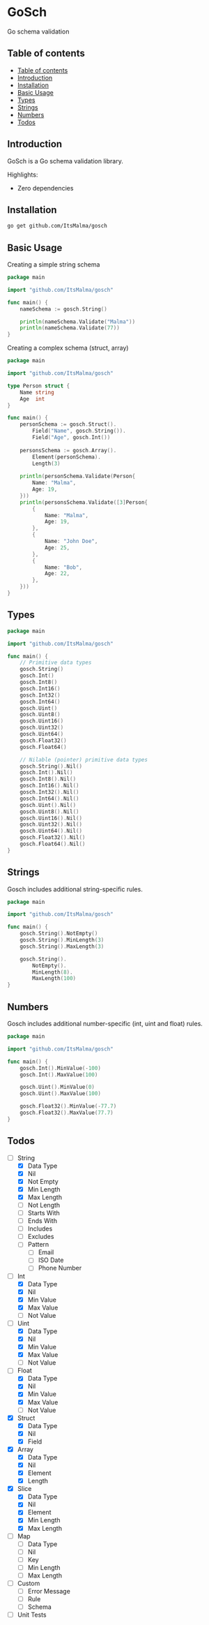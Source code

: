 <h1>GoSch</h1>
<p>Go schema validation</p>

## Table of contents

- [Table of contents](#table-of-contents)
- [Introduction](#introduction)
- [Installation](#installation)
- [Basic Usage](#basic-usage)
- [Types](#types)
- [Strings](#strings)
- [Numbers](#numbers)
- [Todos](#todos)

## Introduction

GoSch is a Go schema validation library.

Highlights:

- Zero dependencies

## Installation

```sh
go get github.com/ItsMalma/gosch
```

## Basic Usage

Creating a simple string schema

```go
package main

import "github.com/ItsMalma/gosch"

func main() {
    nameSchema := gosch.String()

    println(nameSchema.Validate("Malma"))
    println(nameSchema.Validate(77))
}
```

Creating a complex schema (struct, array)

```go
package main

import "github.com/ItsMalma/gosch"

type Person struct {
    Name string
    Age  int
}

func main() {
    personSchema := gosch.Struct().
        Field("Name", gosch.String()).
        Field("Age", gosch.Int())
    
    personsSchema := gosch.Array().
        Element(personSchema).
        Length(3)
    
    println(personSchema.Validate(Person{
        Name: "Malma",
        Age: 19,
    }))
    println(personsSchema.Validate([3]Person{
        {
            Name: "Malma",
            Age: 19,
        },
        {
            Name: "John Doe",
            Age: 25,
        },
        {
            Name: "Bob",
            Age: 22,
        },
    }))
}
```

## Types

```go
package main

import "github.com/ItsMalma/gosch"

func main() {
    // Primitive data types
    gosch.String()
    gosch.Int()
    gosch.Int8()
    gosch.Int16()
    gosch.Int32()
    gosch.Int64()
    gosch.Uint()
    gosch.Uint8()
    gosch.Uint16()
    gosch.Uint32()
    gosch.Uint64()
    gosch.Float32()
    gosch.Float64()

    // Nilable (pointer) primitive data types
    gosch.String().Nil()
    gosch.Int().Nil()
    gosch.Int8().Nil()
    gosch.Int16().Nil()
    gosch.Int32().Nil()
    gosch.Int64().Nil()
    gosch.Uint().Nil()
    gosch.Uint8().Nil()
    gosch.Uint16().Nil()
    gosch.Uint32().Nil()
    gosch.Uint64().Nil()
    gosch.Float32().Nil()
    gosch.Float64().Nil()
}
```

## Strings

Gosch includes additional string-specific rules.

```go
package main

import "github.com/ItsMalma/gosch"

func main() {
    gosch.String().NotEmpty()
    gosch.String().MinLength(3)
    gosch.String().MaxLength(3)

    gosch.String().
        NotEmpty().
        MinLength(8).
        MaxLength(100)
}
```

## Numbers

Gosch includes additional number-specific (int, uint and float) rules.

```go
package main

import "github.com/ItsMalma/gosch"

func main() {
    gosch.Int().MinValue(-100)
    gosch.Int().MaxValue(100)

    gosch.Uint().MinValue(0)
    gosch.Uint().MaxValue(100)

    gosch.Float32().MinValue(-77.7)
    gosch.Float32().MaxValue(77.7)
}
```

## Todos

- [ ] String
    - [x] Data Type
    - [x] Nil
    - [x] Not Empty
    - [x] Min Length
    - [x] Max Length
    - [ ] Not Length
    - [ ] Starts With
    - [ ] Ends With
    - [ ] Includes
    - [ ] Excludes
    - [ ] Pattern
        - [ ] Email
        - [ ] ISO Date
        - [ ] Phone Number
- [ ] Int
    - [x] Data Type
    - [x] Nil
    - [x] Min Value
    - [x] Max Value
    - [ ] Not Value
- [ ] Uint
    - [x] Data Type
    - [x] Nil
    - [x] Min Value
    - [x] Max Value
    - [ ] Not Value
- [ ] Float
    - [x] Data Type
    - [x] Nil
    - [x] Min Value
    - [x] Max Value
    - [ ] Not Value
- [x] Struct
    - [x] Data Type
    - [x] Nil
    - [x] Field
- [x] Array
    - [x] Data Type
    - [x] Nil
    - [x] Element
    - [x] Length
- [x] Slice
    - [x] Data Type
    - [x] Nil
    - [x] Element
    - [x] Min Length
    - [x] Max Length
- [ ] Map
    - [ ] Data Type
    - [ ] Nil
    - [ ] Key
    - [ ] Min Length
    - [ ] Max Length
- [ ] Custom
    - [ ] Error Message
    - [ ] Rule
    - [ ] Schema
- [ ] Unit Tests